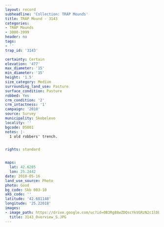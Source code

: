 ```yaml
---
layout: record
subheadline: 'Collection: TRAP Mounds'
title: TRAP Mound - 3143
categories:
- TRAP Mounds
- 3000-3999
header: no
tags:
- ''
trap_id: '3143'

certainty: Certain
elevation: '477'
max_diameter: '15'
min_diameter: '15'
height: '1.5'
size_category: Medium
surrounding_land_use: Pasture
surface_condition: Pasture
robbed: Yes
crm_condition: '2'
crm_intactness: '1'
campaign: '2010'
source: Survey
municipality: Skobelevo
locality: ''
bgcode: DS001
notes: |-
  1 old robbers' trench.


rights: standard


maps:
  lat: 42.6285
  lon: 25.2442
date: 2018-05-16
land_use_source: Photo
photo: Good
bg_code: Skb 003-10
akb_code: ''
latitude: '42.681148'
longitude: '25.22018'
images:
- image_path: https://drive.google.com/uc?id=0B3Rg88wZDQscYkVGRzN2c1lDbzg
  title: 3143_Overview_S.JPG
---
```

